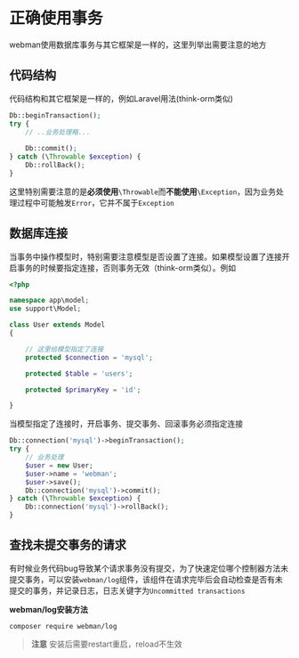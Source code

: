 # 正确使用事务
webman使用数据库事务与其它框架是一样的，这里列举出需要注意的地方

## 代码结构

代码结构和其它框架是一样的，例如Laravel用法(think-orm类似)
```php
Db::beginTransaction();
try {
    // ..业务处理略...
    
    Db::commit();
} catch (\Throwable $exception) {
    Db::rollBack();
}
```

这里特别需要注意的是**必须使用**`\Throwable`而**不能使用**`\Exception`，因为业务处理过程中可能触发`Error`，它并不属于`Exception`

## 数据库连接

当事务中操作模型时，特别需要注意模型是否设置了连接。如果模型设置了连接开启事务的时候要指定连接，否则事务无效（think-orm类似）。例如

```php
<?php

namespace app\model;
use support\Model;

class User extends Model
{

    // 这里给模型指定了连接
    protected $connection = 'mysql';

    protected $table = 'users';

    protected $primaryKey = 'id';

}
```

当模型指定了连接时，开启事务、提交事务、回滚事务必须指定连接

```php
Db::connection('mysql')->beginTransaction();
try {
    // 业务处理
    $user = new User;
    $user->name = 'webman';
    $user->save();
    Db::connection('mysql')->commit();
} catch (\Throwable $exception) {
    Db::connection('mysql')->rollBack();
}
```

## 查找未提交事务的请求
有时候业务代码bug导致某个请求事务没有提交，为了快速定位哪个控制器方法未提交事务，可以安装`webman/log`组件，该组件在请求完毕后会自动检查是否有未提交的事务，并记录日志，日志关键字为`Uncommitted transactions`

**webman/log安装方法**

`composer require webman/log`

> **注意**
> 安装后需要restart重启，reload不生效
